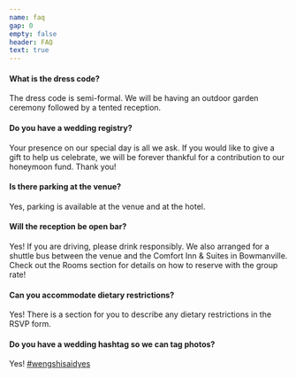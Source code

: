 ```yaml
---
name: faq
gap: 0
empty: false
header: FAQ
text: true
---
```

#### What is the dress code?
The dress code is semi-formal. We will be having an outdoor garden ceremony followed by a tented reception.

#### Do you have a wedding registry?
Your presence on our special day is all we ask. If you would like to give a gift to help us celebrate, we will be forever thankful for a contribution to our honeymoon fund. Thank you!  

#### Is there parking at the venue?
Yes, parking is available at the venue and at the hotel.

#### Will the reception be open bar?
Yes! If you are driving, please drink responsibly. We also arranged for a shuttle bus between the venue and the Comfort Inn & Suites in Bowmanville. Check out the Rooms section for details on how to reserve with the group rate!

#### Can you accommodate dietary restrictions?
Yes! There is a section for you to describe any dietary restrictions in the RSVP form.

#### Do you have a wedding hashtag so we can tag photos?
Yes! [\#wengshisaidyes](https://www.instagram.com/explore/tags/wengshisaidyes/)
